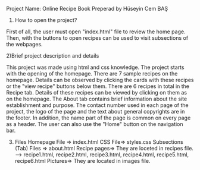 Project Name: Online Recipe Book
Preperad by Hüseyin Cem BAŞ


1) How to open the project?

First of all, the user must open "index.html" file to review the home page.
Then, with the buttons to open recipes can be used to visit subsections of the webpages.

2)Brief project description and details

This project was made using html and css knowledge. The project starts with the opening of the homepage. 
There are 7 sample recipes on the homepage. Details can be observed by clicking the cards with these recipes or the "view recipe" buttons below them.
There are 6 recipes in total in the Recipe tab. Details of these recipes can be viewed by clicking on them as on the homepage.
The About tab contains brief information about the site establishment and purpose.
The contact number used in each page of the project, the logo of the page and the text about general copyrights are in the footer. 
In addition, the name part of the page is common on every page as a header.
The user can also use the "Home" button on the navigation bar.

3) Files
Homepage File => index.html
CSS File=> styles.css
Subsections (Tab) Files => about.html
Recipe pages=> They are loceted in recipes file. --> recipe1.html, recipe2.html, recipe3.html, recipe4.html, recipe5.html, recipe6.html
Pictures=> They are located in images file.